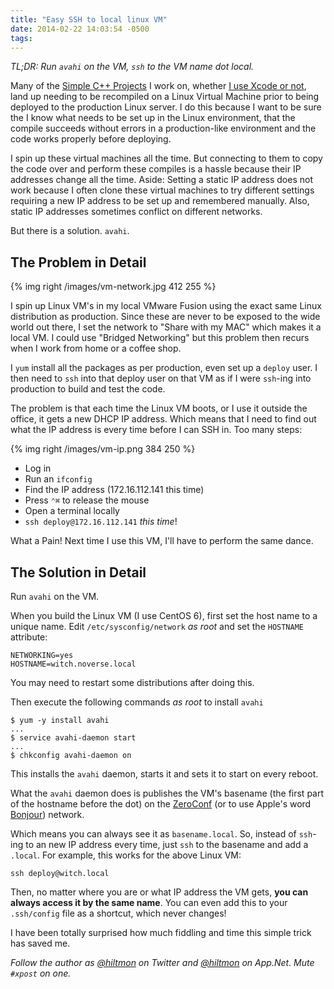 ```yaml
---
title: "Easy SSH to local linux VM"
date: 2014-02-22 14:03:54 -0500
tags: 
---
```


*TL;DR: Run `avahi` on the VM, `ssh` to the VM name dot local.*

Many of the [Simple C++ Projects](https://hiltmon.com/blog/2013/07/03/a-simple-c-plus-plus-project-structure/) I work on, whether [I use Xcode or not](https://hiltmon.com/blog/2013/07/05/xcode-and-the-simple-c-plus-plus-project-structure/), land up needing to be recompiled on a Linux Virtual Machine prior to being deployed to the production Linux server. I do this because I want to be sure the I know what needs to be set up in the Linux environment, that the compile succeeds without errors in a production-like environment and the code works properly before deploying.

I spin up these virtual machines all the time. But connecting to them to copy the code over and perform these compiles is a hassle because their IP addresses change all the time. <span class="light">Aside: Setting a static IP address does not work because I often clone these virtual machines to try different settings requiring a new IP address to be set up and remembered manually. Also, static IP addresses sometimes conflict on different networks.</span>

But there is a solution. `avahi`.

## The Problem in Detail

{% img right /images/vm-network.jpg 412 255 %}

I spin up Linux VM's in my local VMware Fusion using the exact same Linux distribution as production. Since these are never to be exposed to the wide world out there, I set the network to "Share with my MAC" which makes it a local VM. I could use "Bridged Networking" but this problem then recurs when I work from home or a coffee shop.

I `yum` install all the packages as per production, even set up a `deploy` user. I then need to `ssh` into that deploy user on that VM as if I were `ssh`-ing into production to build and test the code.

The problem is that each time the Linux VM boots, or I use it outside the office, it gets a new DHCP IP address. Which means that I need to find out what the IP address is every time before I can SSH in. Too many steps:

{% img right /images/vm-ip.png 384 250 %}

* Log in
* Run an `ifconfig`
* Find the IP address (172.16.112.141 this time)
* Press `⌃⌘` to release the mouse
* Open a terminal locally
* `ssh deploy@172.16.112.141` *this time*!

What a Pain! Next time I use this VM, I'll have to perform the same dance.

## The Solution in Detail

Run `avahi` on the VM.

When you build the Linux VM (I use CentOS 6), first set the host name to a unique name. Edit `/etc/sysconfig/network` *as root* and set the `HOSTNAME` attribute:

	NETWORKING=yes
	HOSTNAME=witch.noverse.local
	
You may need to restart some distributions after doing this.

Then execute the following commands *as root* to install `avahi`

	$ yum -y install avahi
	...
	$ service avahi-daemon start
	...
	$ chkconfig avahi-daemon on
	
This installs the `avahi` daemon, starts it and sets it to start on every reboot.

What the `avahi` daemon does is publishes the VM's basename (the first part of the hostname before the dot) on the [ZeroConf](http://en.wikipedia.org/wiki/Zero-configuration_networking) (or to use Apple's word [Bonjour](https://www.apple.com/support/bonjour/)) network.

Which means you can always see it as `basename.local`. So, instead of `ssh`-ing to an new IP address every time, just `ssh` to the basename and add a `.local`. For example, this works for the above Linux VM:

	ssh deploy@witch.local
	
Then, no matter where you are or what IP address the VM gets, **you can always access it by the same name**. You can even add this to your `.ssh/config` file as a shortcut, which never changes!

I have been totally surprised how much fiddling and time this simple trick has saved me.

*Follow the author as [@hiltmon](https://twitter.com/hiltmon) on Twitter and [@hiltmon](http://alpha.app.net/hiltmon) on App.Net. Mute `#xpost` on one.*
